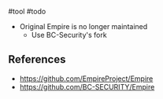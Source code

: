 #tool #todo 

- Original Empire is no longer maintained
	- Use BC-Security's fork

## References
- https://github.com/EmpireProject/Empire
- https://github.com/BC-SECURITY/Empire